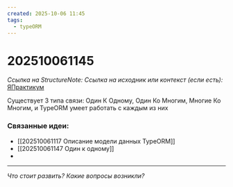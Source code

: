 ```yaml
---
created: 2025-10-06 11:45
tags:
  - typeORM
---
```

# 202510061145
*Ссылка на StructureNote:* 
*Ссылка на исходник или контекст (если есть):* [ЯПрактикум](https://practicum.yandex.ru/learn/backend-nodejs/courses/a4214ab0-2146-4152-b90e-651bf4c7ca5e/sprints/564244/topics/104f2765-a9c9-4617-8a5e-f21b675cf9b3/lessons/66392f72-0cb8-4373-984b-ada4c806cb74/)

Существует 3 типа связи: Один К Одному, Один Ко Многим, Многие Ко Многим, и TypeORM умеет работать с каждым из них
### Связанные идеи:
* [[202510061117 Описание модели данных TypeORM]]
* [[202510061147 Один к одному]]
* 
---

*Что стоит развить? Какие вопросы возникли?*